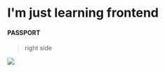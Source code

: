 # I'm just learning frontend


#### PASSPORT 


>right side

![](assets/imagesForReadme.md/rightSidePassport.png)
